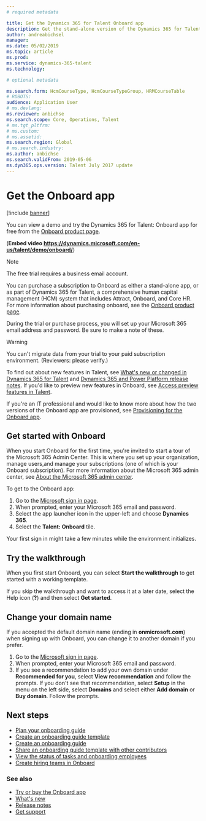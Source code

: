 ```yaml
---
# required metadata

title: Get the Dynamics 365 for Talent Onboard app
description: Get the stand-alone version of the Dynamics 365 for Talent - Onboard app, or get the version that includes the Comprehensive Hiring Add-On.
author: andreabichsel
manager:
ms.date: 05/02/2019
ms.topic: article
ms.prod:
ms.service: dynamics-365-talent
ms.technology:

# optional metadata

ms.search.form: HcmCourseType, HcmCourseTypeGroup, HRMCourseTable
# ROBOTS:
audience: Application User
# ms.devlang:
ms.reviewer: anbichse
ms.search.scope: Core, Operations, Talent
# ms.tgt_pltfrm:
# ms.custom:
# ms.assetid:
ms.search.region: Global
# ms.search.industry:
ms.author: anbichse
ms.search.validFrom: 2019-05-06
ms.dyn365.ops.version: Talent July 2017 update
---
```


# Get the Onboard app

[!include [banner](includes/banner.md)]

You can view a demo and try the Dynamics 365 for Talent: Onboard app for free from the [Onboard product page](https://dynamics.microsoft.com/en-us/talent/onboard/).

(**Embed video https://dynamics.microsoft.com/en-us/talent/demo/onboard/**)

>[!NOTE]
>The free trial requires a business email account.

You can purchase a subscription to Onboard as either a stand-alone app, or as part of Dynamics 365 for Talent, a comprehensive human capital management (HCM) system that includes Attract, Onboard, and Core HR. For more information about purchasing onboard, see the [Onboard product page](https://dynamics.microsoft.com/en-us/talent/onboard/).

During the trial or purchase process, you will set up your Microsoft 365 email address and password. Be sure to make a note of these.

>[!WARNING]
>You can't migrate data from your trial to your paid subscription environment. (Reviewers: please verify.)

To find out about new features in Talent, see [What's new or changed in Dynamics 365 for Talent](./whats-new.md) and [Dynamics 365 and Power Platform release notes](https://docs.microsoft.com/en-us/business-applications-release-notes/index). If you'd like to preview new features in Onboard, see [Access preview features in Talent](./access-preview-feature.md).

If you're an IT professional and would like to know more about how the two versions of the Onboard app are provisioned, see [Provisioning for the Onboard app](./modular-app-tech-faq.md).

## Get started with Onboard

When you start Onboard for the first time, you're invited to start a tour of the Microsoft 365 Admin Center. This is where you set up your organization, manage users,and manage your subscriptions (one of which is your Onboard subscription). For more information about the Microsoft 365 admin center, see [About the Microsoft 365 admin center](https://docs.microsoft.com/en-us/office365/admin/admin-overview/about-the-admin-center?view=o365-worldwide).

To get to the Onboard app:

1. Go to the [Microsoft sign in page](https://portal.office.com/).
2. When prompted, enter your Microsoft 365 email and password.
3. Select the app launcher icon in the upper-left and choose **Dynamics 365**. 
4. Select the **Talent: Onboard** tile.

Your first sign in might take a few minutes while the environment initializes.

## Try the walkthrough

When you first start Onboard, you can select **Start the walkthrough** to get started with a working template.

If you skip the walkthrough and want to access it at a later date, select the Help icon (**?**) and then select **Get started**.

## Change your domain name

If you accepted the default domain name (ending in **onmicrosoft.com**) when signing up with Onboard, you can change it to another domain if you prefer. 

1. Go to the [Microsoft sign in page](https://portal.office.com/).
2. When prompted, enter your Microsoft 365 email and password.
3. If you see a recommendation to add your own domain under **Recommended for you**, select **View recommendation** and follow the prompts. If you don't see that recommendation, select **Setup** in the menu on the left side, select **Domains** and select either **Add domain** or **Buy domain**. Follow the prompts.

## Next steps

- [Plan your onboarding guide](./onboard-plan-guide.md)
- [Create an onboarding guide template](./onboard-create-template.md)
- [Create an onboarding guide](./onboard-create-guide.md)
- [Share an onboarding guide template with other contributors](./onboard-share-template.md)
- [View the status of tasks and onboarding employees](./onboard-view-status.md)
- [Create hiring teams in Onboard](./onboard-create-team.md)

### See also

- [Try or buy the Onboard app](https://dynamics.microsoft.com/en-us/talent/onboard/)
- [What's new](./whats-new.md)
- [Release notes](https://docs.microsoft.com/en-us/business-applications-release-notes/index)
- [Get support](./talent-support.md)

 



